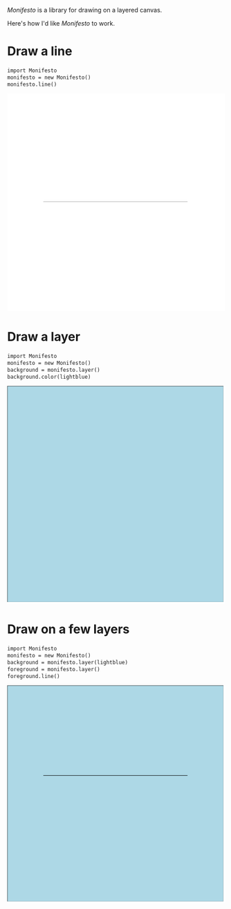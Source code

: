 *Monifesto* is a library for drawing on a layered canvas.

Here's how I'd like *Monifesto* to work.

# Draw a line

    import Monifesto
    monifesto = new Monifesto()
    monifesto.line()

![horizontal black line on white layer](monifesto-sample-drawing0.png)

# Draw a layer

    import Monifesto
    monifesto = new Monifesto()
    background = monifesto.layer()
    background.color(lightblue)

![light blue background](monifesto-sample-drawing1.png)

# Draw on a few layers

    import Monifesto
    monifesto = new Monifesto()
    background = monifesto.layer(lightblue)
    foreground = monifesto.layer()
    foreground.line()

![horizontal black line on light blue layer](monifesto-sample-drawing2.png)

